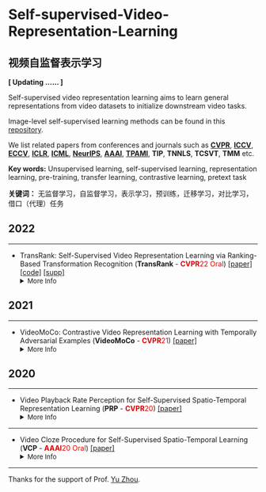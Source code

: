 # Self-supervised-Video-Representation-Learning 
## 视频自监督表示学习

**[ Updating ...... ]**

Self-supervised video representation learning aims to learn general representations from video datasets to initialize downstream video tasks. 

Image-level self-supervised learning methods can be found in this [repository](https://github.com/zhangyifei01/Unsupervised-Visual-Representation-Learning).

We list related papers from conferences and journals such as **[CVPR](https://openaccess.thecvf.com/menu)**, **[ICCV](https://openaccess.thecvf.com/menu)**, **[ECCV](https://www.ecva.net/)**, **[ICLR](https://openreview.net/group?id=ICLR.cc&referrer=%5BHomepage%5D(%2F))**, **[ICML](https://proceedings.mlr.press/)**, **[NeurIPS](https://nips.cc/)**, **[AAAI](https://aaai.org/Library/conferences-library.php)**, **[TPAMI](https://ieeexplore.ieee.org/xpl/RecentIssue.jsp?punumber=34)**, **TIP**, **TNNLS**, **TCSVT**, **TMM** etc.

**Key words:** Unsupervised learning, self-supervised learning, representation learning, pre-training, transfer learning, contrastive learning, pretext task

**关键词：** 无监督学习，自监督学习，表示学习，预训练，迁移学习，对比学习，借口（代理）任务

## 2022

***
- TransRank: Self-Supervised Video Representation Learning via Ranking-Based Transformation Recognition (**TransRank** - <font color="#dd0000">**CVPR**22 Oral</font>) [[paper]](https://openaccess.thecvf.com/content/CVPR2022/papers/Duan_TransRank_Self-Supervised_Video_Representation_Learning_via_Ranking-Based_Transformation_Recognition_CVPR_2022_paper.pdf) [[code]](https://github.com/kennymckormick/TransRank) [[supp]](https://openaccess.thecvf.com/content/CVPR2022/supplemental/Duan_TransRank_Self-Supervised_Video_CVPR_2022_supplemental.pdf)
    <details> 
    <summary><font size=2>More Info</font></summary>
    <font color=Gray> <b>· · Author(s)</b>:</font> Haodong Duan, Nanxuan Zhao, Kai Chen, Dahua Lin  <br>
    <font color=Gray><b>· · Organization(s)</b>:</font>  The Chinese University of HongKong; Shanghai AI Laboratory; Centre of Perceptual and Interactive Intelligence; University of Bath; SenseTime Research <br>
    <font color=Gray><b>· · Description</b>: </font>  <br>
    <font color=Gray><b>· · Tags</b>: </font> Transformer
    </details>

## 2021

***
- VideoMoCo: Contrastive Video Representation Learning with
Temporally Adversarial Examples (**VideoMoCo** - <font color="#dd0000">**CVPR**21</font>) [[paper]](https://openaccess.thecvf.com/content/CVPR2021/papers/Pan_VideoMoCo_Contrastive_Video_Representation_Learning_With_Temporally_Adversarial_Examples_CVPR_2021_paper.pdf) 
    <details> 
    <summary><font size=2>More Info</font></summary>
    <font color=Gray> <b>· · Author(s)</b>:</font> Tian Pan, Yibing Song, Tianyu Yang, Wenhao Jiang, Wei Liu  <br>
    <font color=Gray><b>· · Organization(s)</b>:</font> Tencent AI Lab; Tencent Data Platform <br>
    <font color=Gray><b>· · Description</b>: </font>  <br>
    <font color=Gray><b>· · Tags</b>: </font> 
    </details>

## 2020

***
- Video Playback Rate Perception for Self-Supervised Spatio-Temporal Representation Learning (**PRP** - <font color="#dd0000">**CVPR**20</font>) [[paper]](http://openaccess.thecvf.com/content_CVPR_2020/papers/Yao_Video_Playback_Rate_Perception_for_Self-Supervised_Spatio-Temporal_Representation_Learning_CVPR_2020_paper.pdf) 
    <details> 
    <summary><font size=2>More Info</font></summary>
    <font color=Gray> <b>· · Author(s)</b>:</font> Yuan Yao, Chang Liu, Dezhao Luo, Yu Zhou, Qixiang Ye  <br>
    <font color=Gray><b>· · Organization(s)</b>:</font> UCAS; IIE, CAS <br>
    <font color=Gray><b>· · Description</b>: </font>  <br>
    <font color=Gray><b>· · Tags</b>: </font> Pretext Task
    </details>

***
- Video Cloze Procedure for Self-Supervised  Spatio-Temporal Learning (**VCP** - <font color="#dd0000">**AAAI**20 Oral</font>) [[paper]](https://ojs.aaai.org//index.php/AAAI/article/view/6840) 
    <details> 
    <summary><font size=2>More Info</font></summary>
    <font color=Gray> <b>· · Author(s)</b>:</font> Dezhao Luo, Chang Liu, Yu Zhou, Dongbao Yang, Can Ma, Qixiang Ye, Weiping Wang  <br>
    <font color=Gray><b>· · Organization(s)</b>:</font>  IIE, CAS; UCAS <br>
    <font color=Gray><b>· · Description</b>: </font>  <br>
    <font color=Gray><b>· · Tags</b>: </font> Pretext Task
    </details>

***
Thanks for the support of Prof. [Yu Zhou](https://people.ucas.ac.cn/~yuzhou).


